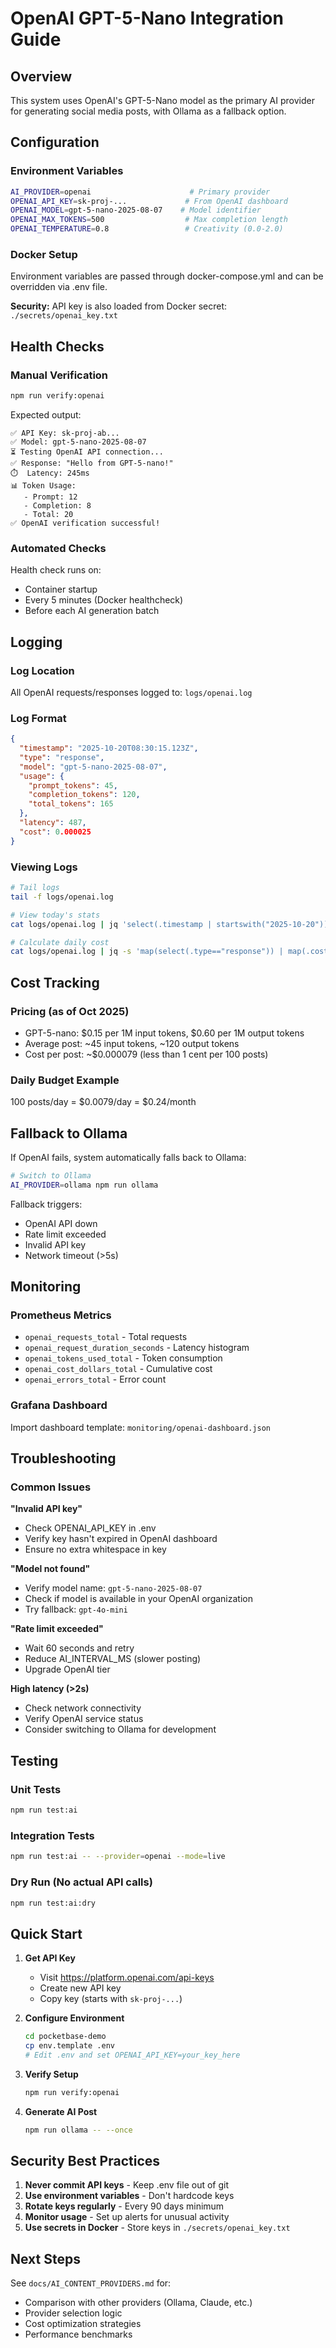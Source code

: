 # OpenAI GPT-5-Nano Integration Guide

## Overview
This system uses OpenAI's GPT-5-Nano model as the primary AI provider for generating social media posts, with Ollama as a fallback option.

## Configuration

### Environment Variables
```bash
AI_PROVIDER=openai                      # Primary provider
OPENAI_API_KEY=sk-proj-...             # From OpenAI dashboard
OPENAI_MODEL=gpt-5-nano-2025-08-07    # Model identifier
OPENAI_MAX_TOKENS=500                  # Max completion length
OPENAI_TEMPERATURE=0.8                 # Creativity (0.0-2.0)
```

### Docker Setup
Environment variables are passed through docker-compose.yml and can be overridden via .env file.

**Security:** API key is also loaded from Docker secret: `./secrets/openai_key.txt`

## Health Checks

### Manual Verification
```bash
npm run verify:openai
```

Expected output:
```
✅ API Key: sk-proj-ab...
✅ Model: gpt-5-nano-2025-08-07
⏳ Testing OpenAI API connection...
✅ Response: "Hello from GPT-5-nano!"
⏱️  Latency: 245ms
📊 Token Usage:
   - Prompt: 12
   - Completion: 8
   - Total: 20
✅ OpenAI verification successful!
```

### Automated Checks
Health check runs on:
- Container startup
- Every 5 minutes (Docker healthcheck)
- Before each AI generation batch

## Logging

### Log Location
All OpenAI requests/responses logged to: `logs/openai.log`

### Log Format
```json
{
  "timestamp": "2025-10-20T08:30:15.123Z",
  "type": "response",
  "model": "gpt-5-nano-2025-08-07",
  "usage": {
    "prompt_tokens": 45,
    "completion_tokens": 120,
    "total_tokens": 165
  },
  "latency": 487,
  "cost": 0.000025
}
```

### Viewing Logs
```bash
# Tail logs
tail -f logs/openai.log

# View today's stats
cat logs/openai.log | jq 'select(.timestamp | startswith("2025-10-20"))'

# Calculate daily cost
cat logs/openai.log | jq -s 'map(select(.type=="response")) | map(.cost) | add'
```

## Cost Tracking

### Pricing (as of Oct 2025)
- GPT-5-nano: $0.15 per 1M input tokens, $0.60 per 1M output tokens
- Average post: ~45 input tokens, ~120 output tokens
- Cost per post: ~$0.000079 (less than 1 cent per 100 posts)

### Daily Budget Example
100 posts/day = $0.0079/day = $0.24/month

## Fallback to Ollama

If OpenAI fails, system automatically falls back to Ollama:

```bash
# Switch to Ollama
AI_PROVIDER=ollama npm run ollama
```

Fallback triggers:
- OpenAI API down
- Rate limit exceeded
- Invalid API key
- Network timeout (>5s)

## Monitoring

### Prometheus Metrics
- `openai_requests_total` - Total requests
- `openai_request_duration_seconds` - Latency histogram
- `openai_tokens_used_total` - Token consumption
- `openai_cost_dollars_total` - Cumulative cost
- `openai_errors_total` - Error count

### Grafana Dashboard
Import dashboard template: `monitoring/openai-dashboard.json`

## Troubleshooting

### Common Issues

**"Invalid API key"**
- Check OPENAI_API_KEY in .env
- Verify key hasn't expired in OpenAI dashboard
- Ensure no extra whitespace in key

**"Model not found"**
- Verify model name: `gpt-5-nano-2025-08-07`
- Check if model is available in your OpenAI organization
- Try fallback: `gpt-4o-mini`

**"Rate limit exceeded"**
- Wait 60 seconds and retry
- Reduce AI_INTERVAL_MS (slower posting)
- Upgrade OpenAI tier

**High latency (>2s)**
- Check network connectivity
- Verify OpenAI service status
- Consider switching to Ollama for development

## Testing

### Unit Tests
```bash
npm run test:ai
```

### Integration Tests
```bash
npm run test:ai -- --provider=openai --mode=live
```

### Dry Run (No actual API calls)
```bash
npm run test:ai:dry
```

## Quick Start

1. **Get API Key**
   - Visit https://platform.openai.com/api-keys
   - Create new API key
   - Copy key (starts with `sk-proj-...`)

2. **Configure Environment**
   ```bash
   cd pocketbase-demo
   cp env.template .env
   # Edit .env and set OPENAI_API_KEY=your_key_here
   ```

3. **Verify Setup**
   ```bash
   npm run verify:openai
   ```

4. **Generate AI Post**
   ```bash
   npm run ollama -- --once
   ```

## Security Best Practices

1. **Never commit API keys** - Keep .env file out of git
2. **Use environment variables** - Don't hardcode keys
3. **Rotate keys regularly** - Every 90 days minimum
4. **Monitor usage** - Set up alerts for unusual activity
5. **Use secrets in Docker** - Store keys in `./secrets/openai_key.txt`

## Next Steps

See `docs/AI_CONTENT_PROVIDERS.md` for:
- Comparison with other providers (Ollama, Claude, etc.)
- Provider selection logic
- Cost optimization strategies
- Performance benchmarks
